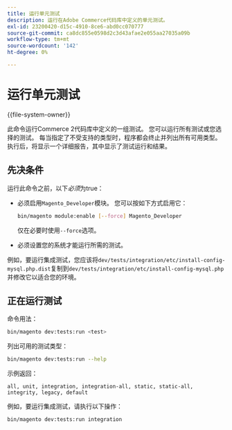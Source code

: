 ```yaml
---
title: 运行单元测试
description: 运行在Adobe Commerce代码库中定义的单元测试。
exl-id: 23200420-d15c-4910-8ce6-abd0cc070777
source-git-commit: ca8dc855e0598d2c3d43afae2e055aa27035a09b
workflow-type: tm+mt
source-wordcount: '142'
ht-degree: 0%

---
```


# 运行单元测试

{{file-system-owner}}

此命令运行Commerce 2代码库中定义的一组测试。 您可以运行所有测试或您选择的测试。 每当指定了不受支持的类型时，程序都会终止并列出所有可用类型。 执行后，将显示一个详细报告，其中显示了测试运行和结果。

## 先决条件

运行此命令之前，以下&#x200B;_必须_&#x200B;为true：

- 必须启用`Magento_Developer`模块。 您可以按如下方式启用它：

  ```bash
  bin/magento module:enable [--force] Magento_Developer
  ```

  仅在必要时使用`--force`选项。

- 必须设置您的系统才能运行所需的测试。

例如，要运行集成测试，您应该将`dev/tests/integration/etc/install-config-mysql.php.dist`复制到`dev/tests/integration/etc/install-config-mysql.php`并修改它以适合您的环境。

## 正在运行测试

命令用法：

```bash
bin/magento dev:tests:run <test>
```

列出可用的测试类型：

```bash
bin/magento dev:tests:run --help
```

示例返回：

```
all, unit, integration, integration-all, static, static-all, integrity, legacy, default
```

例如，要运行集成测试，请执行以下操作：

```bash
bin/magento dev:tests:run integration
```
